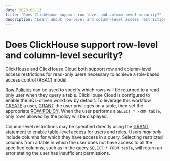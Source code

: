 ```yaml
---
date: 2023-08-13
title: "Does ClickHouse support row-level and column-level security?"
description: "Learn about row-level and column-level access restrictions in ClickHouse and ClickHouse Cloud, and how to implement role-based access control (RBAC) with policies."
---
```


# Does ClickHouse support row-level and column-level security?

ClickHouse and ClickHouse Cloud both support row and column-level access restrictions for read-only users necessary to achieve a role-based access control (RBAC) model. 

<!-- truncate -->

[Row Policies](/docs/en/operations/access-rights#row-policy-management) can be used to specify which rows will be returned to a read-only user when they query a table. ClickHouse Cloud is configured to enable the SQL-driven workflow by default. To leverage this workflow [CREATE](/docs/en/sql-reference/statements/create/user) a user, [GRANT](/docs/en/sql-reference/statements/grant) the user privileges on a table, then set the appropriate [ROW POLICY](/docs/en/operations/access-rights#row-policy-management). When the user performs a `SELECT * FROM table`, only rows allowed by the policy will be displayed.

Column-level restrictions may be specified directly using the [GRANT statement](/docs/en/sql-reference/statements/grant) to enable table-level access for users and roles. Users *may only* include columns for which they have access in a query. Selecting restricted columns from a table in which the user does not have access to all the specified columns, such as in the query `SELECT * FROM table`, will return an error stating the user has insufficient permissions.

